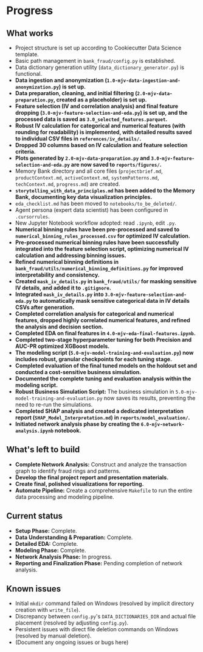 # Progress

## What works

*   Project structure is set up according to Cookiecutter Data Science template.
*   Basic path management in `bank_fraud/config.py` is established.
*   Data dictionary generation utility (`data_dictionary_generator.py`) is functional.
*   **Data ingestion and anonymization (`1.0-mjv-data-ingestion-and-anonymization.py`) is set up.**
*   **Data preparation, cleaning, and initial filtering (`2.0-mjv-data-preparation.py`, created as a placeholder) is set up.**
*   **Feature selection (IV and correlation analysis) and final feature dropping (`3.0-mjv-feature-selection-and-eda.py`) is set up, and the processed data is saved as `3.0_selected_features.parquet`.**
*   **Robust IV calculation for categorical and numerical features (with rounding for readability) is implemented, with detailed results saved to individual CSV files in `references/iv_details/`.**
*   **Dropped 30 columns based on IV calculation and feature selection criteria.**
*   **Plots generated by `2.0-mjv-data-preparation.py` and `3.0-mjv-feature-selection-and-eda.py` are now saved to `reports/figures/`.**
*   Memory Bank directory and all core files (`projectbrief.md`, `productContext.md`, `activeContext.md`, `systemPatterns.md`, `techContext.md`, `progress.md`) are created.
*   **`storytelling_with_data_principles.md` has been added to the Memory Bank, documenting key data visualization principles.**
*   `eda_checklist.md` has been moved to `notebooks/to_be_deleted/`.
*   Agent persona (expert data scientist) has been configured in `.cursorrules`.
*   New Jupyter Notebook workflow adopted: read `.ipynb`, edit `.py`.
*   **Numerical binning rules have been pre-processed and saved to `numerical_binning_rules_processed.csv` for optimized IV calculation.**
*   **Pre-processed numerical binning rules have been successfully integrated into the feature selection script, optimizing numerical IV calculation and addressing binning issues.**
*   **Refined numerical binning definitions in `bank_fraud/utils/numerical_binning_definitions.py` for improved interpretability and consistency.**
*   **Created `mask_iv_details.py` in `bank_fraud/utils/` for masking sensitive IV details, and added it to `.gitignore`.**
*   **Integrated `mask_iv_details.py` into `3.0-mjv-feature-selection-and-eda.py` to automatically mask sensitive categorical data in IV details CSVs after generation.**
*   **Completed correlation analysis for categorical and numerical features, dropped highly correlated numerical features, and refined the analysis and decision section.**
*   **Completed EDA on final features in `4.0-mjv-eda-final-features.ipynb`.**
*   **Completed two-stage hyperparameter tuning for both Precision and AUC-PR optimized XGBoost models.**
*   **The modeling script (`5.0-mjv-model-training-and-evaluation.py`) now includes robust, granular checkpoints for each tuning stage.**
*   **Completed evaluation of the final tuned models on the holdout set and conducted a cost-sensitive business simulation.**
*   **Documented the complete tuning and evaluation analysis within the modeling script.**
*   **Robust Business Simulation Script:** The business simulation in `5.0-mjv-model-training-and-evaluation.py` now saves its results, preventing the need to re-run the simulations.
*   **Completed SHAP analysis and created a dedicated interpretation report (`SHAP_Model_Interpretation.md`) in `reports/model_evaluation/`.**
*   **Initiated network analysis phase by creating the `6.0-mjv-network-analysis.ipynb` notebook.**

## What's left to build

*   **Complete Network Analysis:** Construct and analyze the transaction graph to identify fraud rings and patterns.
*   **Develop the final project report and presentation materials.**
*   **Create final, polished visualizations for reporting.**
*   **Automate Pipeline:** Create a comprehensive `Makefile` to run the entire data processing and modeling pipeline.

## Current status

*   **Setup Phase:** Complete.
*   **Data Understanding & Preparation:** Complete.
*   **Detailed EDA:** Complete.
*   **Modeling Phase:** Complete.
*   **Network Analysis Phase:** In progress.
*   **Reporting and Finalization Phase:** Pending completion of network analysis.

## Known issues

*   Initial `mkdir` command failed on Windows (resolved by implicit directory creation with `write_file`).
*   Discrepancy between `config.py`'s `DATA_DICTIONARIES_DIR` and actual file placement (resolved by adjusting `config.py`).
*   Persistent issues with direct file deletion commands on Windows (resolved by manual deletion).
*   (Document any ongoing issues or bugs here)
